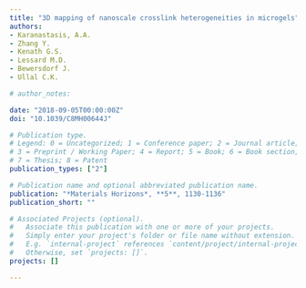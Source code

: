 ```yaml
---
title: "3D mapping of nanoscale crosslink heterogeneities in microgels"
authors:
- Karanastasis, A.A.
- Zhang Y.
- Kenath G.S.
- Lessard M.D.
- Bewersdorf J.
- Ullal C.K.

# author_notes:

date: "2018-09-05T00:00:00Z"
doi: "10.1039/C8MH00644J"

# Publication type.
# Legend: 0 = Uncategorized; 1 = Conference paper; 2 = Journal article;
# 3 = Preprint / Working Paper; 4 = Report; 5 = Book; 6 = Book section;
# 7 = Thesis; 8 = Patent
publication_types: ["2"]

# Publication name and optional abbreviated publication name.
publication: "*Materials Horizons*, **5**, 1130-1136"
publication_short: ""

# Associated Projects (optional).
#   Associate this publication with one or more of your projects.
#   Simply enter your project's folder or file name without extension.
#   E.g. `internal-project` references `content/project/internal-project/index.md`.
#   Otherwise, set `projects: []`.
projects: []

---
```

